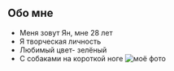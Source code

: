 ## Обо мне
* Меня зовут Ян, мне 28 лет
* Я творческая личность
* Любимый цвет- зелёный
* С собаками на короткой ноге
![моё фото](https://sun9-75.userapi.com/impg/95-gf9IMuTnd22bqrddY6AtBlEbaFixf6EjIpg/0EyTgAiBViA.jpg?size=1280x1600&quality=95&sign=8d8ab80282e74462d8a327952d3bbd51&type=album)